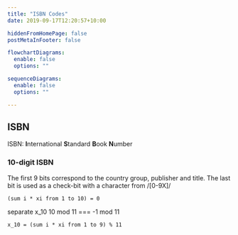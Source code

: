 ```yaml
---
title: "ISBN Codes"
date: 2019-09-17T12:20:57+10:00

hiddenFromHomePage: false
postMetaInFooter: false

flowchartDiagrams:
  enable: false
  options: ""

sequenceDiagrams: 
  enable: false
  options: ""

---
```


## ISBN

ISBN: **I**nternational **S**tandard **B**ook **N**umber

### 10-digit ISBN

The first 9 bits correspond to the country group, publisher and title. The last bit is used as a check-bit with a character from /[0-9X]/

`(sum i * xi from 1 to 10) = 0`

separate x_10
10 mod 11 === -1 mod 11

`x_10 = (sum i * xi from 1 to 9) % 11`
